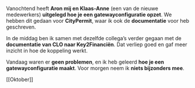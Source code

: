 Vanochtend heeft **Aron mij en Klaas-Anne** (een van de nieuwe medewerkers) **uitgelegd hoe je een gatewayconfiguratie opzet**. We hebben dit gedaan voor **CityPermit**, waar ik ook de **documentatie** voor heb geschreven.

In de middag ben ik samen met dezelfde collega’s verder gegaan met de **documentatie van CLO naar Key2Financiën**. Dat verliep goed en gaf meer inzicht in hoe de koppeling werkt.

Vandaag waren er **geen problemen**, en ik heb geleerd **hoe je een gatewayconfiguratie maakt**. Voor morgen neem ik **niets bijzonders mee**.





[[Oktober]]